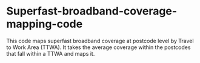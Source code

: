 # Superfast-broadband-coverage-mapping-code
This code maps superfast broadband coverage at postcode level by Travel to Work Area (TTWA). It takes the average coverage within the postcodes
that fall within a TTWA and maps it. 
